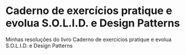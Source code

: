 # Caderno de exercícios pratique e evolua S.O.L.I.D. e Design Patterns
Minhas resoluções do livro Caderno de exercícios pratique e evolua S.O.L.I.D. e Design Patterns
